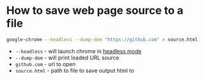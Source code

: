 # How to save web page source to a file

```bash
google-chrome --headless --dump-dom "https://github.com" > source.html
```

- `--headless` - will launch chrome in [headless mode](https://developers.google.com/web/updates/2017/04/headless-chrome#cli)
- `--dump-dom` - will print loaded URL source
- `github.com` - url to open
- `source.html` - path to file to save output html to


